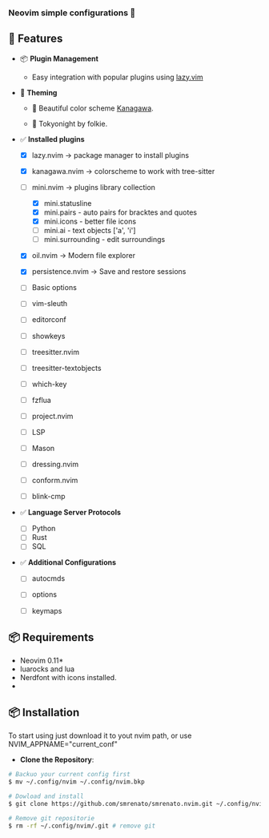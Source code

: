 ### Neovim simple configurations 🌟


## 🚀 Features

- 📦 **Plugin Management**
   - Easy integration with popular plugins using [lazy.vim](https://github.com/folke/lazy.nvim)

- 🌃 **Theming** 
   - 🌈 Beautiful color scheme [Kanagawa](https://github.com/rebelot/kanagawa.nvim). 

   - 🌃 Tokyonight by folkie. 

- ✅ **Installed plugins**

   - [X] lazy.nvim -> package manager to install plugins
   - [X] kanagawa.nvim -> colorscheme to work with tree-sitter
   - [ ] mini.nvim -> plugins library collection
      - [X] mini.statusline 
      - [X] mini.pairs - auto pairs for bracktes and quotes
      - [X] mini.icons - better file icons
      - [ ] mini.ai - text objects ['a', 'i']
      - [ ] mini.surrounding - edit surroundings
   - [X] oil.nvim -> Modern file explorer
   - [X] persistence.nvim  -> Save and restore sessions
   - [ ] Basic options
   - [ ] vim-sleuth
   - [ ] editorconf
   - [ ] showkeys
   - [ ] treesitter.nvim
   - [ ] treesitter-textobjects
   - [ ] which-key
   - [ ] fzflua
   - [ ] project.nvim
   - [ ] LSP
   - [ ] Mason
   - [ ] dressing.nvim
   - [ ] conform.nvim
   - [ ] blink-cmp


- ✅ **Language Server Protocols**
   - [ ] Python
   - [ ] Rust
   - [ ] SQL

- ✅ **Additional Configurations**
  - [ ] autocmds
  - [ ] options
  - [ ] keymaps


## 📦 Requirements 
- Neovim 0.11*
- luarocks and lua
- Nerdfont with icons installed.
- 

## 📦 Installation

To start using just download it to yout nvim path, or use NVIM_APPNAME="current_conf"

- **Clone the Repository**:

```bash
# Backuo your current config first
$ mv ~/.config/nvim ~/.config/nvim.bkp

# Dowload and install
$ git clone https://github.com/smrenato/smrenato.nvim.git ~/.config/nvim # clone the repo

# Remove git repositorie
$ rm -rf ~/.config/nvim/.git # remove git 

```
